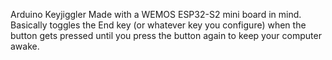 Arduino Keyjiggler
Made with a WEMOS ESP32-S2 mini board in mind.
Basically toggles the End key (or whatever key you configure) when the button gets pressed until you press the button again to keep your computer awake. 